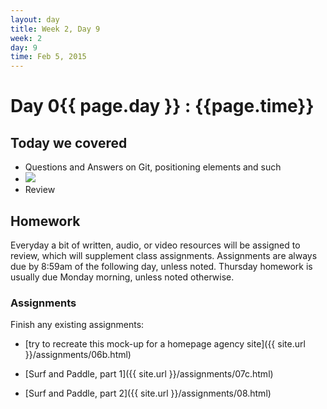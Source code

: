 ```yaml
---
layout: day
title: Week 2, Day 9
week: 2
day: 9
time: Feb 5, 2015
---
```


# Day 0{{ page.day }} : {{page.time}}

## Today we covered

* Questions and Answers on Git, positioning elements and such
* ![](li-a-p.jpg)
* Review


## Homework
Everyday a bit of written, audio, or video resources will be assigned to review, which will supplement class assignments. Assignments are always due by 8:59am of the following day, unless noted. Thursday homework is usually due Monday morning, unless noted otherwise.


### Assignments
Finish any existing assignments:
* [try to recreate this mock-up for a homepage agency site]({{ site.url }}/assignments/06b.html)

* [Surf and Paddle, part 1]({{ site.url }}/assignments/07c.html)

* [Surf and Paddle, part 2]({{ site.url }}/assignments/08.html)

